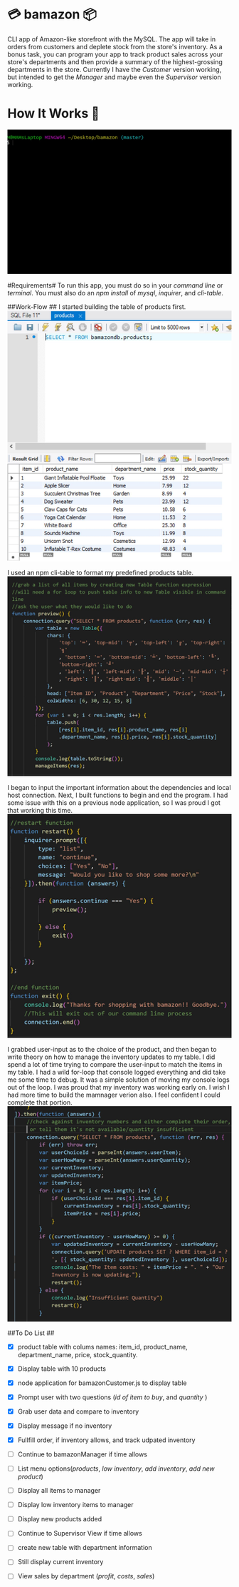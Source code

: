 # :credit_card: bamazon :package: #

CLI app of Amazon-like storefront with the MySQL. The app will take in orders from customers and deplete stock from the store's inventory. As a bonus task, you can program your app to track product sales across your store's departments and then provide a summary of the highest-grossing departments in the store. Currently I have the _Customer_ version working, but intended to get the _Manager_ and maybe even the _Supervisor_ version working.

# How It Works :nut_and_bolt: #
![bamazon GIF](/images/bamazon.gif)

#Requirements#
To run this app, you must do so in your _command line_ or _terminal_. You must also do an _npm install_ of _mysql_, _inquirer_, and _cli-table_.

##Work-Flow ##
I started building the table of products first.
![mySQL Table](/images/mysql-products.JPG)

I used an npm cli-table to format my predefined products table. 
![cli-table](/images/cli-table-code.JPG)

I began to input the important information about the dependencies and local host connection. Next, I built functions to begin and end the program. I had some issue with this on a previous node application, so I was proud I got that working this time. 
![Restart and End Function](/images/restart-and-end.JPG)

I grabbed user-input as to the choice of the product, and then began to write theory on how to manage the inventory updates to my table. I did spend a lot of time trying to compare the user-input to match the items in my table. I had a wild for-loop that console logged everything and did take me some time to debug. It was a simple solution of moving my console logs out of the loop. I was proud that my inventory was working early on. I wish I had more time to build the mamnager verion also. I feel confident I could complete that portion. 
![Inventory theory](/images/inventory-code.JPG)

##To Do List ##

- [x] product table with colums names: item_id, product_name, department_name,  price, stock_quantity.
- [x] Display table with 10 products
- [x] node application for bamazonCustomer.js to display table
- [x] Prompt user with two questions (_id of item to buy_, and _quantity_ )
- [x] Grab user data and compare to inventory
- [x] Display message if no inventory
- [x] Fullfill order, if inventory allows, and track udpated inventory
- [ ] Continue to bamazonManager if time allows
- [ ] List menu options(_products_, _low inventory_, _add inventory_, _add new product_)
- [ ] Display all items to manager
- [ ] Display low inventory items to manager
- [ ] Display new products added
- [ ] Continue to Supervisor View if time allows
- [ ] create new table with department information
- [ ] Still display current inventory
- [ ] View sales by department (_profit_, _costs_, _sales_)



